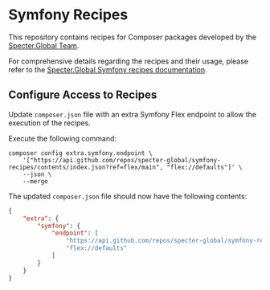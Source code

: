 # Symfony Recipes

This repository contains recipes for Composer packages developed by the [Specter.Global Team](https://specter.global).

For comprehensive details regarding the recipes and their usage, please refer to the
[Specter.Global Symfony recipes documentation](https://developer.specter.global/docs/symfony-recipes).

## Configure Access to Recipes

Update `composer.json` file with an extra Symfony Flex endpoint to allow the execution of the recipes.

Execute the following command:

```shell
composer config extra.symfony.endpoint \
    '["https://api.github.com/repos/specter-global/symfony-recipes/contents/index.json?ref=flex/main", "flex://defaults"]' \
    --json \
    --merge
```

The updated `composer.json` file should now have the following contents:

```json
{
    "extra": {
        "symfony": {
            "endpoint": [
                "https://api.github.com/repos/specter-global/symfony-recipes/contents/index.json?ref=flex/main",
                "flex://defaults"
            ]
        }
    }
}
```
